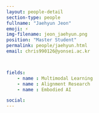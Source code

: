 ```yaml
---
layout: people-detail
section-type: people
fullname: "Jaehyun Jeon"
emoji: ⚡
img-filename: jeon_jaehyun.png
position: "Master Student"
permalink: people/jaehyun.html
email: chris990126@yonsei.ac.kr



fields:
    - name : Multimodal Learning
    - name : Alignment Research
    - name : Embodied AI

social:
---
```


